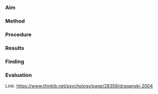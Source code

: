 ### Aim

### Method

### Procedure 

### Results 

### Finding 

### Evaluation 

Link: https://www.thinkib.net/psychology/page/28359/draganski-2004



